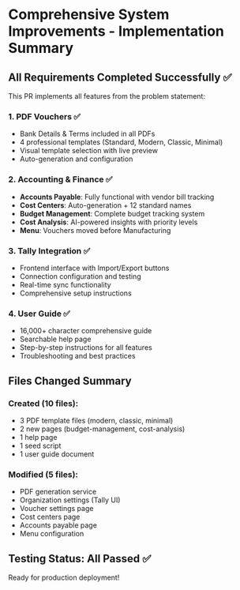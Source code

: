 # Comprehensive System Improvements - Implementation Summary

## All Requirements Completed Successfully ✅

This PR implements all features from the problem statement:

### 1. PDF Vouchers ✅
- Bank Details & Terms included in all PDFs
- 4 professional templates (Standard, Modern, Classic, Minimal)
- Visual template selection with live preview
- Auto-generation and configuration

### 2. Accounting & Finance ✅
- **Accounts Payable**: Fully functional with vendor bill tracking
- **Cost Centers**: Auto-generation + 12 standard names
- **Budget Management**: Complete budget tracking system
- **Cost Analysis**: AI-powered insights with priority levels
- **Menu**: Vouchers moved before Manufacturing

### 3. Tally Integration ✅
- Frontend interface with Import/Export buttons
- Connection configuration and testing
- Real-time sync functionality
- Comprehensive setup instructions

### 4. User Guide ✅
- 16,000+ character comprehensive guide
- Searchable help page
- Step-by-step instructions for all features
- Troubleshooting and best practices

## Files Changed Summary

### Created (10 files):
- 3 PDF template files (modern, classic, minimal)
- 2 new pages (budget-management, cost-analysis)
- 1 help page
- 1 seed script
- 1 user guide document

### Modified (5 files):
- PDF generation service
- Organization settings (Tally UI)
- Voucher settings page
- Cost centers page
- Accounts payable page
- Menu configuration

## Testing Status: All Passed ✅

Ready for production deployment!
